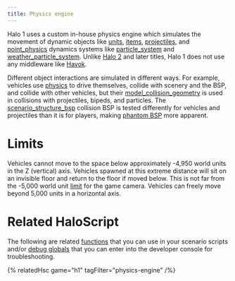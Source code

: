 ```yaml
---
title: Physics engine
---
```

Halo 1 uses a custom in-house physics engine which simulates the movement of dynamic objects like [units](~unit), [items](~item), [projectiles](~projectile), and [point_physics](~) dynamics systems like [particle_system](~) and [weather_particle_system](~). Unlike [Halo 2](~h2) and later titles, Halo 1 does not use any middleware like [Havok][].

Different object interactions are simulated in different ways. For example, vehicles use [physics](~) to drive themselves, collide with scenery and the BSP, and collide with other vehicles, but their [model_collision_geometry](~) is used in collisions with projectiles, bipeds, and particles. The [scenario_structure_bsp](~) collision BSP is tested differently for vehicles and projectiles than it is for players, making [phantom BSP](~scenario_structure_bsp#phantom-bsp) more apparent.

[havok]: https://en.wikipedia.org/wiki/Havok_%28software%29

# Limits
Vehicles cannot move to the space below approximately -4,950 world units in the Z (vertical) axis. Vehicles spawned at this extreme distance will sit on an invisible floor and return to the floor if moved below. This is not far from the -5,000 world unit [limit](~renderer#limits) for the game camera. Vehicles can freely move beyond 5,000 units in a horizontal axis.

# Related HaloScript
The following are related [functions](~scripting#functions) that you can use in your scenario scripts and/or [debug globals](~scripting#external-globals) that you can enter into the developer console for troubleshooting.

{% relatedHsc game="h1" tagFilter="physics-engine" /%}